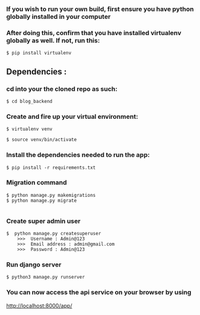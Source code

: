 ### If you wish to run your own build, first ensure you have python globally installed in your computer

### After doing this, confirm that you have installed virtualenv globally as well. If not, run this:

```
$ pip install virtualenv
```
## Dependencies :
 
### cd into your the cloned repo as such:
```
$ cd blog_backend
```

### Create and fire up your virtual environment:

```
$ virtualenv venv 
```
```
$ source venv/bin/activate
```
### Install the dependencies needed to run the app:

```
$ pip install -r requirements.txt
```

### Migration command

```
$ python manage.py makemigrations
$ python manage.py migrate
    
```

### Create super admin user

```
$  python manage.py createsuperuser
	>>>  Username : Admin@123
	>>>  Email address : admin@gmail.com
	>>>  Password : Admin@123
```

### Run django server

```
$ python3 manage.py runserver
```

### You can now access the api service on your browser by using

[    http://localhost:8000/app/
](    http://localhost:8000/app/
)

